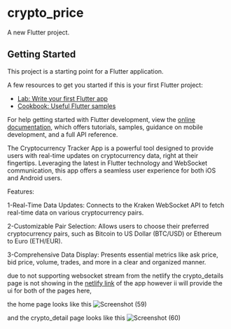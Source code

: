 # crypto_price

A new Flutter project.

## Getting Started

This project is a starting point for a Flutter application.

A few resources to get you started if this is your first Flutter project:

- [Lab: Write your first Flutter app](https://docs.flutter.dev/get-started/codelab)
- [Cookbook: Useful Flutter samples](https://docs.flutter.dev/cookbook)

For help getting started with Flutter development, view the
[online documentation](https://docs.flutter.dev/), which offers tutorials,
samples, guidance on mobile development, and a full API reference.


The Cryptocurrency Tracker App is a powerful tool designed to provide users with real-time updates on cryptocurrency data, right at their fingertips. Leveraging the latest in Flutter technology and WebSocket communication, this app offers a seamless user experience for both iOS and Android users.

Features:

1-Real-Time Data Updates: Connects to the Kraken WebSocket API to fetch real-time data on various cryptocurrency pairs.

2-Customizable Pair Selection: Allows users to choose their preferred cryptocurrency pairs, such as Bitcoin to US Dollar (BTC/USD) or Ethereum to Euro (ETH/EUR).

3-Comprehensive Data Display: Presents essential metrics like ask price, bid price, volume, trades, and more in a clear and organized manner.

due to not supporting websocket stream from the netlify the crypto_details page is not showing in the [netlify link]((https://65fb31def29d690d61a9046d--grand-daifuku-144cc7.netlify.app/)) of the app however ii will provide the ui for both of the pages here,

the home page looks like this 
![Screenshot (59)](https://github.com/dlvinn/flutter-crypto-price-tracker-app/assets/115410984/241c182d-e702-47bd-93b5-22cfc8eab55f)

and the crypto_detail page looks like this
![Screenshot (60)](https://github.com/dlvinn/flutter-crypto-price-tracker-app/assets/115410984/bd0a5bd8-203b-4104-850e-f2d2aa9e8560)


